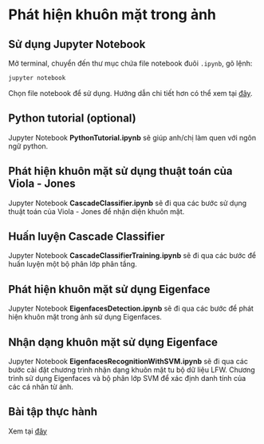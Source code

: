 # Phát hiện khuôn mặt trong ảnh

## Sử dụng Jupyter Notebook
Mở terminal, chuyển đến thư mục chứa file notebook đuôi `.ipynb`, gõ lệnh:
```bash
jupyter notebook
```
Chọn file notebook để sử dụng.
Hướng dẫn chi tiết hơn có thể xem tại [đây](http://cs231n.github.io/ipython-tutorial/).

## Python tutorial (optional)
Jupyter Notebook **PythonTutorial.ipynb** sẽ giúp anh/chị làm quen với ngôn ngữ python.

## Phát hiện khuôn mặt sử dụng thuật toán của Viola - Jones
Jupyter Notebook **CascadeClassifier.ipynb** sẽ đi qua các bước sử dụng thuật toán của Viola - Jones để nhận diện khuôn mặt.

## Huấn luyện Cascade Classifier
Jupyter Notebook **CascadeClassifierTraining.ipynb** sẽ đi qua các bước để huấn luyện một bộ phân lớp phân tầng.

## Phát hiện khuôn mặt sử dụng Eigenface
Jupyter Notebook **EigenfacesDetection.ipynb** sẽ đi qua các bước để phát hiện khuôn mặt trong ảnh sử dụng Eigenfaces.

## Nhận dạng khuôn mặt sử dụng Eigenface
Jupyter Notebook **EigenfacesRecognitionWithSVM.ipynb** sẽ đi qua các bước cài đặt chương trình nhận dạng khuôn mặt tu bộ dữ liệu LFW. Chương trình sử dụng Eigenfaces và bộ phân lớp SVM để xác định danh tính của các cá nhân từ ảnh.

## Bài tập thực hành
Xem tại [đây](https://github.com/kienvu58/face_detection/blob/master/Exercise.md)
